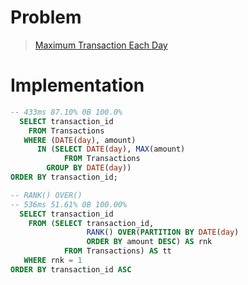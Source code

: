 # Problem

> [Maximum Transaction Each Day](https://leetcode.com/problems/maximum-transaction-each-day/)

# Implementation

```sql
-- 433ms 87.10% 0B 100.0%
  SELECT transaction_id 
    FROM Transactions
   WHERE (DATE(day), amount)
      IN (SELECT DATE(day), MAX(amount)
            FROM Transactions
        GROUP BY DATE(day))
ORDER BY transaction_id;
```

```sql
-- RANK() OVER()
-- 536ms 51.61% 0B 100.00%
  SELECT transaction_id
    FROM (SELECT transaction_id, 
                 RANK() OVER(PARTITION BY DATE(day)
                 ORDER BY amount DESC) AS rnk
            FROM Transactions) AS tt
   WHERE rnk = 1
ORDER BY transaction_id ASC 
```
